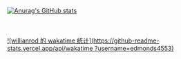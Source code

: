 [![Anurag's GitHub stats](https://github-readme-stats.vercel.app/api?username=edmonds4553)](https://github.com/anuraghazra/github-readme-stats)
<br/>
<br/>
<br/>
<br/>
[![willianrod 的 wakatime 统计](https://github-readme-stats.vercel.app/api/wakatime ?username=edmonds4553)](https://github.com/anuraghazra/github-readme-stats)


